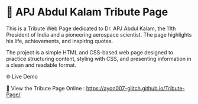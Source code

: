 # 🌟 APJ Abdul Kalam Tribute Page

This is a Tribute Web Page dedicated to Dr. APJ Abdul Kalam, the 11th President of India and a pioneering aerospace scientist. The page highlights his life, achievements, and inspiring quotes.

The project is a simple HTML and CSS-based web page designed to practice structuring content, styling with CSS, and presenting information in a clean and readable format.

🌐 Live Demo

🔗 View the Tribute Page Online : https://ayon007-glitch.github.io/Tribute-Page/
